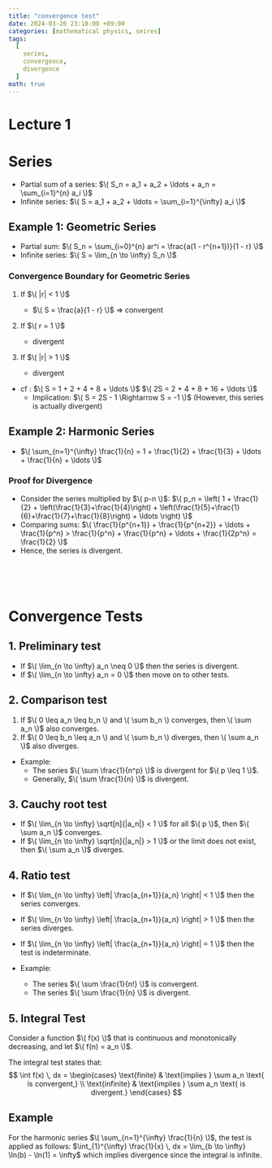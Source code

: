 ```yaml
---
title: "convergence test"
date: 2024-03-26 23:18:00 +09:00
categories: [mathematical physics, seires]
tags:
  [
    series,
    convergence,
    divergence
  ]
math: true
---
```



# Lecture 1

# Series

- Partial sum of a series: 
  $\( S_n = a_1 + a_2 + \ldots + a_n = \sum_{i=1}^{n} a_i \)$
- Infinite series: 
  $\( S = a_1 + a_2 + \ldots = \sum_{i=1}^{\infty} a_i \)$

## Example 1: Geometric Series

- Partial sum: 
  $\( S_n = \sum_{i=0}^{n} ar^i = \frac{a(1 - r^{n+1})}{1 - r} \)$
- Infinite series: 
  $\( S = \lim_{n \to \infty} S_n \)$

### Convergence Boundary for Geometric Series
1) If $\( |r| < 1 \)$
   - $\( S = \frac{a}{1 - r} \)$ => convergent

2) If $\( r = 1 \)$
   - divergent

3) If $\( |r| > 1 \)$
   - divergent

- cf :
  $\( S = 1 + 2 + 4 + 8 + \ldots \)$ 
  $\( 2S = 2 + 4 + 8 + 16 + \ldots \)$ 
  - Implication: $\( S = 2S - 1 \Rightarrow S = -1 \)$ (However, this series is actually divergent)

## Example 2: Harmonic Series

- $\( \sum_{n=1}^{\infty} \frac{1}{n} = 1 + \frac{1}{2} + \frac{1}{3} + \ldots + \frac{1}{n} + \ldots \)$

### Proof for Divergence
- Consider the series multiplied by $\( p-n \)$:
  $\( p_n = \left( 1 + \frac{1}{2} + \left(\frac{1}{3}+\frac{1}{4}\right) + \left(\frac{1}{5}+\frac{1}{6}+\frac{1}{7}+\frac{1}{8}\right) + \ldots \right) \)$
- Comparing sums:
  $\( \frac{1}{p^{n+1}} + \frac{1}{p^{n+2}} + \ldots + \frac{1}{p^n} > \frac{1}{p^n} + \frac{1}{p^n} + \ldots + \frac{1}{2p^n} = \frac{1}{2} \)$
- Hence, the series is divergent.

</br>
</br>
</br>

# Convergence Tests

## 1. Preliminary test

- If $\( \lim_{n \to \infty} a_n \neq 0 \)$ then the series is divergent.
- If $\( \lim_{n \to \infty} a_n = 0 \)$ then move on to other tests.

## 2. Comparison test

1. If $\( 0 \leq a_n \leq b_n \) and \( \sum b_n \) converges, then \( \sum a_n \)$ also converges.
2. If $\( 0 \leq b_n \leq a_n \) and \( \sum b_n \) diverges, then \( \sum a_n \)$ also diverges.

- Example: 
  - The series $\( \sum \frac{1}{n^p} \)$ is divergent for $\( p \leq 1 \)$.
  - Generally, $\( \sum \frac{1}{n} \)$ is divergent.

## 3. Cauchy root test

- If $\( \lim_{n \to \infty} \sqrt[n]{|a_n|} < 1 \)$ for all $\( p \)$, then $\( \sum a_n \)$ converges.
- If $\( \lim_{n \to \infty} \sqrt[n]{|a_n|} > 1 \)$ or the limit does not exist, then $\( \sum a_n \)$ diverges.

## 4. Ratio test

- If $\( \lim_{n \to \infty} \left| \frac{a_{n+1}}{a_n} \right| < 1 \)$ then the series converges.
- If $\( \lim_{n \to \infty} \left| \frac{a_{n+1}}{a_n} \right| > 1 \)$ then the series diverges.
- If $\( \lim_{n \to \infty} \left| \frac{a_{n+1}}{a_n} \right| = 1 \)$ then the test is indeterminate.

- Example: 
  - The series $\( \sum \frac{1}{n!} \)$ is convergent.
  - The series $\( \sum \frac{1}{n} \)$ is divergent.

## 5. Integral Test

Consider a function $\( f(x) \)$ that is continuous and monotonically decreasing, and let $\( f(n) = a_n \)$.

The integral test states that:
$$
\int f(x) \, dx =
\begin{cases} 
\text{finite} & \text{implies } \sum a_n \text{ is convergent,} \\
\text{infinite} & \text{implies } \sum a_n \text{ is divergent.}
\end{cases}
$$

## Example

For the harmonic series $\( \sum_{n=1}^{\infty} \frac{1}{n} \)$, the test is applied as follows:
$\int_{1}^{\infty} \frac{1}{x} \, dx = \lim_{b \to \infty} \ln(b) - \ln(1) = \infty$
which implies divergence since the integral is infinite.